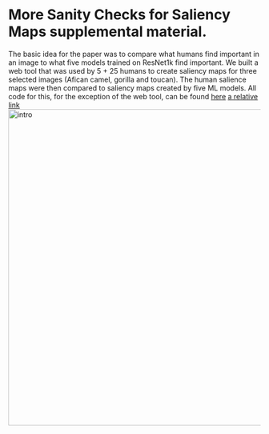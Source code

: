 # More Sanity Checks for Saliency Maps supplemental material.
The basic idea for the paper was to compare what humans find important in an image to what five models trained on ResNet1k find important.
We built a web tool that was used by 5 + 25 humans to create saliency maps for three selected images (Afican camel, gorilla and toucan). 
The human salience maps were then compared to saliency maps created by five ML models. 
All code for this, for the exception of the web tool, can be found [here](Code_More_Sanity_Checks_for_Saliency_Maps.ipynb)
[a relative link](other_file.md)
<img width="632" alt="intro" src="https://user-images.githubusercontent.com/477262/173864658-4fcce9c4-3981-447a-a27e-c90c8e6b01a5.PNG">
